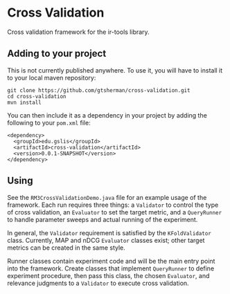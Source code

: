 # Cross Validation

Cross validation framework for the ir-tools library.

## Adding to your project

This is not currently published anywhere. To use it, you will have to install it to your local maven repository:
```
git clone https://github.com/gtsherman/cross-validation.git
cd cross-validation
mvn install
```
You can then include it as a dependency in your project by adding the following to your `pom.xml` file:
```
<dependency>
  <groupId>edu.gslis</groupId>
  <artifactId>cross-validation</artifactId>
  <version>0.0.1-SNAPSHOT</version>
</dependency>
```

## Using

See the `RM3CrossValidationDemo.java` file for an example usage of the framework. Each run requires three things: a `Validator` to control the type of cross validation, an `Evaluator` to set the target metric, and a `QueryRunner` to handle parameter sweeps and actual running of the experiment.

In general, the `Validator` requirement is satisfied by the `KFoldValidator` class. Currently, MAP and nDCG `Evaluator` classes exist; other target metrics can be created in the same style.

Runner classes contain experiment code and will be the main entry point into the framework. Create classes that implement `QueryRunner` to define experiment procedure, then pass this class, the chosen `Evaluator`, and relevance judgments to a `Validator` to execute cross validation.
